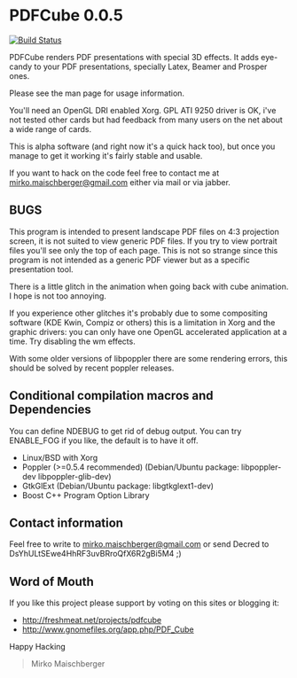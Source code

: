 PDFCube 0.0.5
=============

[![Build Status](https://drone.io/github.com/baol/pdfcube/status.png)](https://drone.io/github.com/baol/pdfcube/latest)

PDFCube renders PDF presentations with special 3D effects. It adds
eye-candy to your PDF presentations, specially Latex, Beamer and
Prosper ones.

Please see the man page for usage information.

You'll need an OpenGL DRI enabled Xorg. GPL ATI 9250 driver is OK,
i've not tested other cards but had feedback from many users on the
net about a wide range of cards.

This is alpha software (and right now it's a quick hack too), but once
you manage to get it working it's fairly stable and usable.

If you want to hack on the code feel free to contact me at
<mirko.maischberger@gmail.com> either via mail or via jabber.

BUGS
----

This program is intended to present landscape PDF files on 4:3
projection screen, it is not suited to view generic PDF files. If you
try to view portrait files you'll see only the top of each page. This
is not so strange since this program is not intended as a generic PDF
viewer but as a specific presentation tool.

There is a little glitch in the animation when going back with cube
animation. I hope is not too annoying.

If you experience other glitches it's probably due to some compositing
software (KDE Kwin, Compiz or others) this is a limitation in Xorg and
the graphic drivers: you can only have one OpenGL accelerated
application at a time. Try disabling the wm effects.

With some older versions of libpoppler there are some rendering
errors, this should be solved by recent poppler releases.

Conditional compilation macros and Dependencies
-----------------------------------------------

You can define NDEBUG to get rid of debug output. You can try
ENABLE_FOG if you like, the default is to have it off.

 * Linux/BSD with Xorg
 * Poppler (>=0.5.4 recommended) (Debian/Ubuntu package:
   libpoppler-dev libpoppler-glib-dev)
 * GtkGlExt (Debian/Ubuntu package: libgtkglext1-dev)
 * Boost C++ Program Option Library

Contact information
-------------------

Feel free to write to <mirko.maischberger@gmail.com> or send Decred to DsYhULtSEwe4HhRF3uvBRroQfX6R2gBi5M4 ;)

Word of Mouth
-------------

If you like this project please support by voting on this sites or blogging it:

 * http://freshmeat.net/projects/pdfcube
 * http://www.gnomefiles.org/app.php/PDF_Cube

Happy Hacking
> Mirko Maischberger
